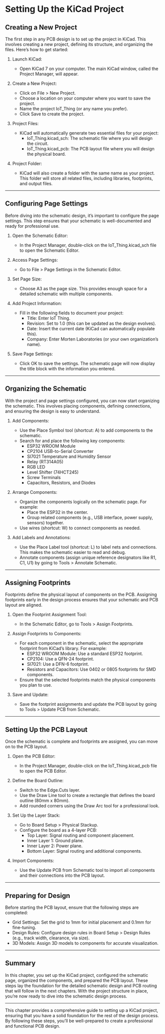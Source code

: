 # Setting Up the KiCad Project

## Creating a New Project
The first step in any PCB design is to set up the project in KiCad. This involves creating a new project, defining its structure, and organizing the files. Here’s how to get started:

1. Launch KiCad:
   - Open KiCad 7 on your computer. The main KiCad window, called the Project Manager, will appear.

2. Create a New Project:
   - Click on File > New Project.
   - Choose a location on your computer where you want to save the project.
   - Name the project IoT_Thing (or any name you prefer).
   - Click Save to create the project.

3. Project Files:
   - KiCad will automatically generate two essential files for your project:
     - IoT_Thing.kicad_sch: The schematic file where you will design the circuit.
     - IoT_Thing.kicad_pcb: The PCB layout file where you will design the physical board.

4. Project Folder:
   - KiCad will also create a folder with the same name as your project. This folder will store all related files, including libraries, footprints, and output files.

---

## Configuring Page Settings
Before diving into the schematic design, it’s important to configure the page settings. This step ensures that your schematic is well-documented and ready for professional use.

1. Open the Schematic Editor:
   - In the Project Manager, double-click on the IoT_Thing.kicad_sch file to open the Schematic Editor.

2. Access Page Settings:
   - Go to File > Page Settings in the Schematic Editor.

3. Set Page Size:
   - Choose A3 as the page size. This provides enough space for a detailed schematic with multiple components.

4. Add Project Information:
   - Fill in the following fields to document your project:
     - Title: Enter IoT Thing.
     - Revision: Set to 1.0 (this can be updated as the design evolves).
     - Date: Insert the current date (KiCad can automatically populate this).
     - Company: Enter Morten Laboratories (or your own organization’s name).

5. Save Page Settings:
   - Click OK to save the settings. The schematic page will now display the title block with the information you entered.

---

## Organizing the Schematic
With the project and page settings configured, you can now start organizing the schematic. This involves placing components, defining connections, and ensuring the design is easy to understand.

1. Add Components:
   - Use the Place Symbol tool (shortcut: A) to add components to the schematic.
   - Search for and place the following key components:
     - ESP32 WROOM Module
     - CP2104 USB-to-Serial Converter
     - SI7021 Temperature and Humidity Sensor
     - Relay (RT314A05)
     - RGB LED
     - Level Shifter (74HCT245)
     - Screw Terminals
     - Capacitors, Resistors, and Diodes

2. Arrange Components:
   - Organize the components logically on the schematic page. For example:
     - Place the ESP32 in the center.
     - Group related components (e.g., USB interface, power supply, sensors) together.
   - Use wires (shortcut: W) to connect components as needed.

3. Add Labels and Annotations:
   - Use the Place Label tool (shortcut: L) to label nets and connections. This makes the schematic easier to read and debug.
   - Annotate components (assign unique reference designators like R1, C1, U1) by going to Tools > Annotate Schematic.

---

## Assigning Footprints
Footprints define the physical layout of components on the PCB. Assigning footprints early in the design process ensures that your schematic and PCB layout are aligned.

1. Open the Footprint Assignment Tool:
   - In the Schematic Editor, go to Tools > Assign Footprints.

2. Assign Footprints to Components:
   - For each component in the schematic, select the appropriate footprint from KiCad’s library. For example:
     - ESP32 WROOM Module: Use a standard ESP32 footprint.
     - CP2104: Use a QFN-24 footprint.
     - SI7021: Use a DFN-6 footprint.
     - Resistors and Capacitors: Use 0402 or 0805 footprints for SMD components.
   - Ensure that the selected footprints match the physical components you plan to use.

3. Save and Update:
   - Save the footprint assignments and update the PCB layout by going to Tools > Update PCB from Schematic.

---

## Setting Up the PCB Layout
Once the schematic is complete and footprints are assigned, you can move on to the PCB layout.

1. Open the PCB Editor:
   - In the Project Manager, double-click on the IoT_Thing.kicad_pcb file to open the PCB Editor.

2. Define the Board Outline:
   - Switch to the Edge.Cuts layer.
   - Use the Draw Line tool to create a rectangle that defines the board outline (80mm x 80mm).
   - Add rounded corners using the Draw Arc tool for a professional look.

3. Set Up the Layer Stack:
   - Go to Board Setup > Physical Stackup.
   - Configure the board as a 4-layer PCB:
     - Top Layer: Signal routing and component placement.
     - Inner Layer 1: Ground plane.
     - Inner Layer 2: Power plane.
     - Bottom Layer: Signal routing and additional components.

4. Import Components:
   - Use the Update PCB from Schematic tool to import all components and their connections into the PCB layout.

---

## Preparing for Design
Before starting the PCB layout, ensure that the following steps are completed:
- Grid Settings: Set the grid to 1mm for initial placement and 0.1mm for fine-tuning.
- Design Rules: Configure design rules in Board Setup > Design Rules (e.g., track width, clearance, via size).
- 3D Models: Assign 3D models to components for accurate visualization.

---

## Summary
In this chapter, you set up the KiCad project, configured the schematic page, organized the components, and prepared the PCB layout. These steps lay the foundation for the detailed schematic design and PCB routing that will follow in the next chapters. With the project structure in place, you’re now ready to dive into the schematic design process.

--- 

This chapter provides a comprehensive guide to setting up a KiCad project, ensuring that you have a solid foundation for the rest of the design process. By following these steps, you’ll be well-prepared to create a professional and functional PCB design.